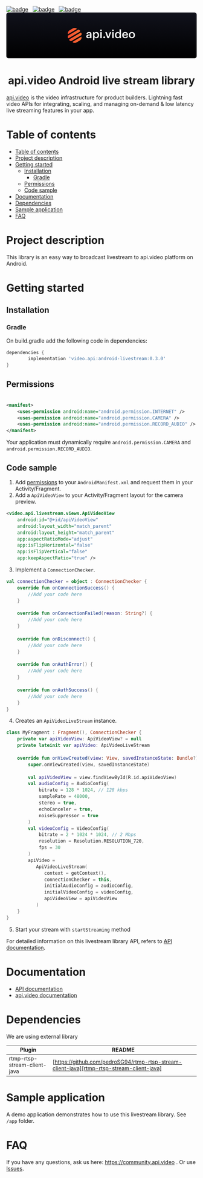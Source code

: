 [![badge](https://img.shields.io/twitter/follow/api_video?style=social)](https://twitter.com/intent/follow?screen_name=api_video) &nbsp; [![badge](https://img.shields.io/github/stars/apivideo/api.video-android-live-stream?style=social)](https://github.com/apivideo/api.video-android-live-stream) &nbsp; [![badge](https://img.shields.io/discourse/topics?server=https%3A%2F%2Fcommunity.api.video)](https://community.api.video)
![](https://github.com/apivideo/API_OAS_file/blob/master/apivideo_banner.png)
<h1 align="center">api.video Android live stream library</h1>

[api.video](https://api.video) is the video infrastructure for product builders. Lightning fast video APIs for integrating, scaling, and managing on-demand & low latency live streaming features in your app.

# Table of contents

- [Table of contents](#table-of-contents)
- [Project description](#project-description)
- [Getting started](#getting-started)
  - [Installation](#installation)
    - [Gradle](#gradle)
  - [Permissions](#permissions)
  - [Code sample](#code-sample)
- [Documentation](#documentation)
- [Dependencies](#dependencies)
- [Sample application](#sample-application)
- [FAQ](#faq)

# Project description

This library is an easy way to broadcast livestream to api.video platform on Android.


# Getting started

## Installation

### Gradle

On build.gradle add the following code in dependencies:

```groovy
dependencies {
        implementation 'video.api:android-livestream:0.3.0'
}
```

## Permissions

```xml

<manifest>
    <uses-permission android:name="android.permission.INTERNET" />
    <uses-permission android:name="android.permission.CAMERA" />
    <uses-permission android:name="android.permission.RECORD_AUDIO" />
</manifest>
```

Your application must dynamically require `android.permission.CAMERA`
and `android.permission.RECORD_AUDIO`.

## Code sample

1. Add [permissions](#permissions) to your `AndroidManifest.xml` and request them in your
   Activity/Fragment.
2. Add a `ApiVideoView` to your Activity/Fragment layout for the camera preview.

```xml
<video.api.livestream.views.ApiVideoView 
    android:id="@+id/apiVideoView"
    android:layout_width="match_parent"
    android:layout_height="match_parent"
    app:aspectRatioMode="adjust"
    app:isFlipHorizontal="false"
    app:isFlipVertical="false"
    app:keepAspectRatio="true" />
```

3. Implement a `ConnectionChecker`.

```kotlin
val connectionChecker = object : ConnectionChecker {
    override fun onConnectionSuccess() {
        //Add your code here
    }

    override fun onConnectionFailed(reason: String?) {
        //Add your code here
    }

    override fun onDisconnect() {
        //Add your code here
    }

    override fun onAuthError() {
        //Add your code here
    }

    override fun onAuthSuccess() {
        //Add your code here
    }
}
```

4. Creates an `ApiVideoLiveStream` instance.

```kotlin
class MyFragment : Fragment(), ConnectionChecker {
    private var apiVideoView: ApiVideoView? = null
    private lateinit var apiVideo: ApiVideoLiveStream

    override fun onViewCreated(view: View, savedInstanceState: Bundle?) {
        super.onViewCreated(view, savedInstanceState)

        val apiVideoView = view.findViewById(R.id.apiVideoView)
        val audioConfig = AudioConfig(
            bitrate = 128 * 1024, // 128 kbps
            sampleRate = 48000,
            stereo = true,
            echoCanceler = true,
            noiseSuppressor = true
        )
        val videoConfig = VideoConfig(
            bitrate = 2 * 1024 * 1024, // 2 Mbps
            resolution = Resolution.RESOLUTION_720,
            fps = 30
        )
        apiVideo =
           ApiVideoLiveStream(
              context = getContext(),
              connectionChecker = this,
              initialAudioConfig = audioConfig,
              initialVideoConfig = videoConfig,
              apiVideoView = apiVideoView
           )
    }
}
```

5. Start your stream with `startStreaming` method

For detailed information on this livestream library API, refers
to [API documentation](https://apivideo.github.io/api.video-android-live-stream/).

# Documentation

* [API documentation](https://apivideo.github.io/api.video-android-live-stream/)
* [api.video documentation](https://docs.api.video)

# Dependencies

We are using external library

| Plugin | README |
| ------ | ------ |
| rtmp-rtsp-stream-client-java | [https://github.com/pedroSG94/rtmp-rtsp-stream-client-java][rtmp-rtsp-stream-client-java] |


# Sample application

A demo application demonstrates how to use this livestream library. See `/app` folder.

# FAQ

If you have any questions, ask us here:  https://community.api.video . Or use [Issues].


[//]: # (These are reference links used in the body of this note and get stripped out when the markdown processor does its job. There is no need to format nicely because it shouldn't be seen. Thanks SO - http://stackoverflow.com/questions/4823468/store-comments-in-markdown-syntax)

[rtmp-rtsp-stream-client-java]: <https://github.com/pedroSG94/rtmp-rtsp-stream-client-java>

[Issues]: <https://github.com/apivideo/api.video-android-live-stream/issues>
